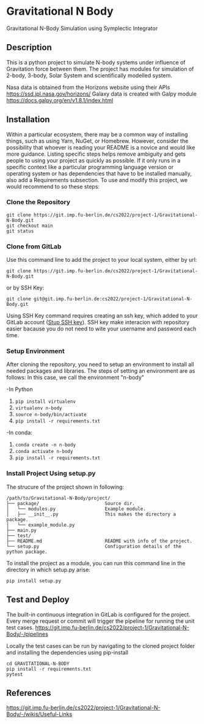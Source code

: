 # Gravitational N Body
Gravitational N-Body Simulation using Symplectic Integrator

## Description
This is a python project to simulate N-body systems under influence of Gravitation force between them.
The project has modules for simulation of 2-body, 3-body, Solar System and scientifically modelled system.

Nasa data is obtained from the Horizons website using their APIs https://ssd.jpl.nasa.gov/horizons/
Galaxy data is created with Galpy module https://docs.galpy.org/en/v1.8.1/index.html


## Installation
Within a particular ecosystem, there may be a common way of installing things, such as using Yarn, NuGet, or Homebrew. However, consider the possibility that whoever is reading your README is a novice and would like more guidance. Listing specific steps helps remove ambiguity and gets people to using your project as quickly as possible. If it only runs in a specific context like a particular programming language version or operating system or has dependencies that have to be installed manually, also add a Requirements subsection. To use and modify this project, we would recommend to so these steps:


### Clone the Repository

```
git clone https://git.imp.fu-berlin.de/cs2022/project-1/Gravitational-N-Body.git
git checkout main
git status
```



<!-- I would recommend to install a new environment and setup all dependencies. So, you can read the following instruction:
- Install virtual environment using:
```
pip install virtualenv
```
- Create a virtual environment  and activate it using:
```
virtualenv nbody
source nbody/bin/activate
```
- Install requirements from requirements.txt
```
pip install -r requirements.txt -->
<!-- ``` -->

### Clone from GitLab
Use this command line to add the project to your local system, either by url:
```commandline
git clone https://git.imp.fu-berlin.de/cs2022/project-1/Gravitational-N-Body.git
```
or by SSH Key:
```commandline
git clone git@git.imp.fu-berlin.de:cs2022/project-1/Gravitational-N-Body.git
```

Using SSH Key command requires creating an ssh key, which added to your GitLab account ([Stup SSH key](https://docs.gitlab.com/ee/ssh/)).
SSH key make interacion with repository easier bacause you do not need to wite your username and password each time.


### Setup Environment
After cloning the repository, you need to setup an environment to install all needed packages and libraries. The steps of setting an environment are as follows:
In this case, we call the environment "n-body"

-In Python

1. `pip install virtualenv`
2. `virtualenv n-body`
3. `source n-body/bin/activate`
4. `pip install -r requirements.txt`

-In conda:

1. `conda create -n n-body`
2. `conda activate n-body`
3. `pip install -r requirements.txt`


### Install Project Using setup.py

The strucure of the project shown in following:
```
/path/to/Gravitational-N-Body/project/
├── package/                        Source dir.
│   └── modules.py                  Example module.
│   ├── __init__.py                 This makes the directory a package.
│   └── example_module.py       
├── main.py
├── test/                         
├── README.md                       README with info of the project.
└── setup.py                        Configuration details of the python package.
```

To install the project as a module, you can run this command line in the directory in which setup.py arise:

```commandline
pip install setup.py
```

## Test and Deploy

The built-in continuous integration in GitLab is configured for the project. Every merge request or commit will trigger the pipeline for running the unit test cases. https://git.imp.fu-berlin.de/cs2022/project-1/Gravitational-N-Body/-/pipelines 

Locally the test cases can be run by navigating to the cloned project folder and installing the dependencies using pip-install

```
cd GRAVITATIONAL-N-BODY
pip install -r requirements.txt
pytest 
```

## References
https://git.imp.fu-berlin.de/cs2022/project-1/Gravitational-N-Body/-/wikis/Useful-Links

